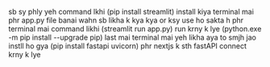 sb sy phly yeh command lkhi (pip install streamlit) install  kiya terminal mai 
phr app.py file banai wahn sb likha k kya kya or ksy use ho sakta h 
phr terminal mai command likhi (streamlit run app.py) run krny k lye
 (python.exe -m pip install --upgrade pip) last mai terminal mai yeh likha aya to smjh jao instll ho gya 
(pip install fastapi uvicorn) phr nextjs k sth fastAPI connect krny k lye 


